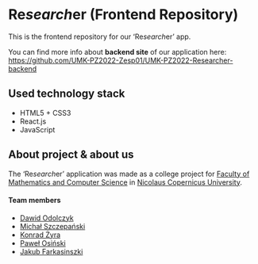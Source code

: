 # Re*search*er (Frontend Repository)

This is the frontend repository for our ‘Re*search*er’ app.

You can find more info about **backend site** of our application here: https://github.com/UMK-PZ2022-Zesp01/UMK-PZ2022-Researcher-backend

## Used technology stack
* HTML5 + CSS3
* React.js
* JavaScript

## About project & about us

The ‘Re*search*er’ application was made as a college project for [Faculty of Mathematics and Computer Science](https://www.mat.umk.pl/) in [Nicolaus Copernicus University](https://www.umk.pl).

#### Team members
* [Dawid Odolczyk](https://github.com/odolczykd)
* [Michał Szczepański](https://github.com/RimbiBimbi1)
* [Konrad Żyra](https://github.com/Zyrekk)
* [Paweł Osiński](https://github.com/osik2000)
* [Jakub Farkasinszki](https://github.com/JJJayKob)
